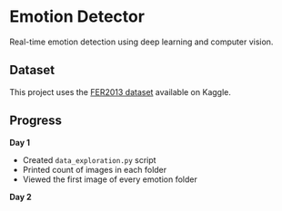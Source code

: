 # Emotion Detector
Real-time emotion detection using deep learning and computer vision.

## Dataset
This project uses the [FER2013 dataset](https://www.kaggle.com/datasets/msambare/fer2013) available on Kaggle.

## Progress
**Day 1**
- Created `data_exploration.py` script
- Printed count of images in each folder
- Viewed the first image of every emotion folder

**Day 2**

